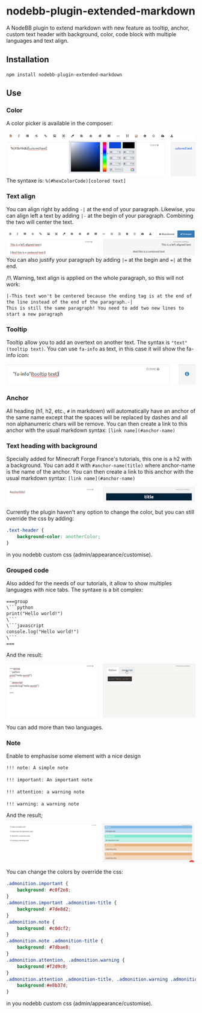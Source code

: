 # nodebb-plugin-extended-markdown
A NodeBB plugin to extend markdown with new feature as tooltip, anchor, custom text header with background, color, code block with multiple languages and text align.

## Installation
`npm install nodebb-plugin-extended-markdown`

## Use

### Color
A color picker is available in the composer:

![Color picker](demo/color.png?raw=true)
The syntaxe is:
`%(#hexColorCode)[colored text]`

### Text align
You can align right by adding `-|` at the end of your paragraph. Likewise, you can align left a text by adding `|-` at the begin of your paragraph.
Combining the two will center the text.

![Align](demo/align.png?raw=true)
You can also justify your paragraph by adding `|=` at the begin and `=|` at the end.

/!\ Warning, text align is applied on the whole paragraph, so this will not work:
``` 
|-This text won't be centered because the ending tag is at the end of the line instead of the end of the paragraph.-|
This is still the same paragraph! You need to add two new lines to start a new paragraph
```

### Tooltip
Tooltip allow you to add an overtext on another text. The syntax is `°text°(tooltip text)`. You can use `fa-info` as text, in this case it will show the fa-info icon:

![Tooltip](demo/tooltip.png?raw=true)

### Anchor
All heading (h1, h2, etc., `#` in markdown) will automatically have an anchor of the same name except that the spaces will be replaced by dashes and all non alphanumeric chars will be remove.
You can then create a link to this anchor with the usual markdown syntax: `[link name](#anchor-name)`

### Text heading with background
Specially added for Minecraft Forge France's tutorials, this one is a h2 with a background. You can add it with `#anchor-name(title)` where anchor-name is the name of the anchor. You can then create a link to this anchor with the usual markdown syntax: `[link name](#anchor-name)`

![Heading with background](demo/heading.png?raw=true)

Currently the plugin haven't any option to change the color, but you can still override the css by adding:
```css
.text-header {
    background-color: anotherColor;
}
```
in you nodebb custom css (admin/appearance/customise).

### Grouped code
Also added for the needs of our tutorials, it allow to show multiples languages with nice tabs. The syntaxe is a bit complex:
```
===group
\```python
print("Hello world!")
\```
\```javascript
console.log("Hello world!")
\```
===
```
And the result:

![Grouped code](demo/groupedcode.gif?raw=true)

You can add more than two languages.

### Note

Enable to emphasise some element with a nice design 
```
!!! note: A simple note

!!! important: An important note

!!! attention: a warning note

!!! warning: a warning note
```

And the result;

![Note](demo/note.png)

You can change the colors by override the css:
```css
.admonition.important { 
    background: #c0f2e8;
}
.admonition.important .admonition-title {
    background: #7de8d2;
}
.admonition.note { 
    background: #c0dcf2;
}
.admonition.note .admonition-title { 
    background: #7dbae8;
}
.admonition.attention, .admonition.warning { 
    background:#f2d9c0;
}
.admonition.attention .admonition-title, .admonition.warning .admonition-title {
    background:#e8b37d;
}
```
in you nodebb custom css (admin/appearance/customise).
